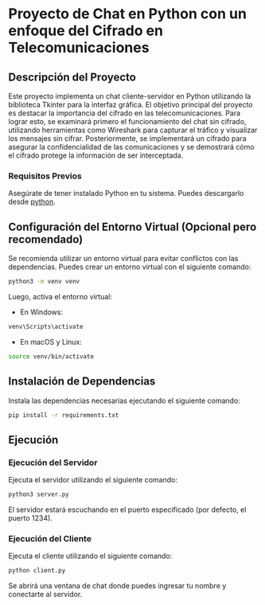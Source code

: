 # Proyecto de Chat en Python con un enfoque del Cifrado en Telecomunicaciones

## Descripción del Proyecto
Este proyecto implementa un chat cliente-servidor en Python utilizando la biblioteca Tkinter para la interfaz gráfica. El objetivo principal del proyecto es destacar la importancia del cifrado en las telecomunicaciones. Para lograr esto, se examinará primero el funcionamiento del chat sin cifrado, utilizando herramientas como Wireshark para capturar el tráfico y visualizar los mensajes sin cifrar. Posteriormente, se implementará un cifrado para asegurar la confidencialidad de las comunicaciones y se demostrará cómo el cifrado protege la información de ser interceptada.



### Requisitos Previos
Asegúrate de tener instalado Python en tu sistema. Puedes descargarlo desde [python](python.org).



## Configuración del Entorno Virtual (Opcional pero recomendado)
Se recomienda utilizar un entorno virtual para evitar conflictos con las dependencias. Puedes crear un entorno virtual con el siguiente comando:

```bash
python3 -m venv venv
```

Luego, activa el entorno virtual:

- En Windows:
```bash
venv\Scripts\activate
```

- En macOS y Linux:
```bash
source venv/bin/activate
```



## Instalación de Dependencias

Instala las dependencias necesarias ejecutando el siguiente comando:
```bash
pip install -r requirements.txt
```



## Ejecución

### Ejecución del Servidor
Ejecuta el servidor utilizando el siguiente comando:

```bash
python3 server.py
```

El servidor estará escuchando en el puerto especificado (por defecto, el puerto 1234).



### Ejecución del Cliente
Ejecuta el cliente utilizando el siguiente comando:

```bash
python client.py
```

Se abrirá una ventana de chat donde puedes ingresar tu nombre y conectarte al servidor.
